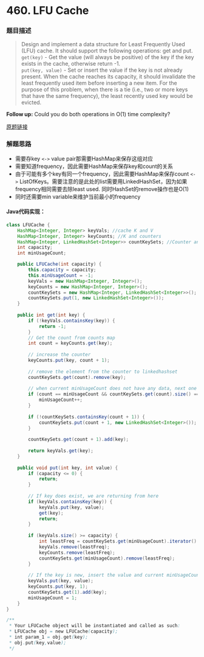 # 460. LFU Cache

### 题目描述

> Design and implement a data structure for Least Frequently Used (LFU) cache. It should support the following operations: get and put.
<br>`get(key)` - Get the value (will always be positive) of the key if the key exists in the cache, otherwise return -1.
<br>`put(key, value)` - Set or insert the value if the key is not already present. When the cache reaches its capacity, it should invalidate the least frequently used item before inserting a new item. For the purpose of this problem, when there is a tie (i.e., two or more keys that have the same frequency), the least recently used key would be evicted.


**Follow up:**
Could you do both operations in O(1) time complexity?

[原题链接](https://leetcode.com/problems/lfu-cache/)

### 解题思路

- 需要存key `<->` value pair那需要HashMap来保存这组对应
- 需要知道frequency，因此需要HashMap来保存key和count的关系
- 由于可能有多个key有同一个frequency，因此需要HashMap来保存count `<->` ListOfKeys。需要注意的是此处的list需要用LinkedHashSet，因为如果frequency相同需要去除least used. 同时HashSet的remove操作也是O(1)
- 同时还需要min variable来维护当前最小的frequency

#### Java代码实现：

```java
class LFUCache {
    HashMap<Integer, Integer> keyVals; //cache K and V
    HashMap<Integer, Integer> keyCounts; //K and counters
    HashMap<Integer, LinkedHashSet<Integer>> countKeySets; //Counter and item list
    int capacity;
    int minUsageCount;

    public LFUCache(int capacity) {
        this.capacity = capacity;
        this.minUsageCount = -1;
        keyVals = new HashMap<Integer, Integer>();
        keyCounts = new HashMap<Integer, Integer>();
        countKeySets = new HashMap<Integer, LinkedHashSet<Integer>>();
        countKeySets.put(1, new LinkedHashSet<Integer>());
    }
    
    public int get(int key) {
        if (!keyVals.containsKey(key)) {
            return -1;
        }
        // Get the count from counts map
        int count = keyCounts.get(key);
        
        // increase the counter     
        keyCounts.put(key, count + 1);
        
        // remove the element from the counter to linkedhashset   
        countKeySets.get(count).remove(key);
        
        // when current minUsageCount does not have any data, next one would be the minUsageCount
        if (count == minUsageCount && countKeySets.get(count).size() == 0) {
            minUsageCount++;
        }
        
        if (!countKeySets.containsKey(count + 1)) {
            countKeySets.put(count + 1, new LinkedHashSet<Integer>());
        }
        
        countKeySets.get(count + 1).add(key);
        
        return keyVals.get(key);
    }
    
    public void put(int key, int value) {
        if (capacity <= 0) {
            return;
        }
        
        // If key does exist, we are returning from here
        if (keyVals.containsKey(key)) {
            keyVals.put(key, value);
            get(key);
            return;
        }
        
        if (keyVals.size() >= capacity) {
            int leastFreq = countKeySets.get(minUsageCount).iterator().next();
            keyVals.remove(leastFreq);
            keyCounts.remove(leastFreq);
            countKeySets.get(minUsageCount).remove(leastFreq);
        }
        
        // If the key is new, insert the value and current minUsageCount should be 1 of course
        keyVals.put(key, value);
        keyCounts.put(key, 1);
        countKeySets.get(1).add(key);
        minUsageCount = 1;
    }
}

/**
 * Your LFUCache object will be instantiated and called as such:
 * LFUCache obj = new LFUCache(capacity);
 * int param_1 = obj.get(key);
 * obj.put(key,value);
 */
```

